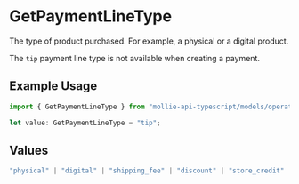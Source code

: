 # GetPaymentLineType

The type of product purchased. For example, a physical or a digital product.

The `tip` payment line type is not available when creating a payment.

## Example Usage

```typescript
import { GetPaymentLineType } from "mollie-api-typescript/models/operations";

let value: GetPaymentLineType = "tip";
```

## Values

```typescript
"physical" | "digital" | "shipping_fee" | "discount" | "store_credit" | "gift_card" | "surcharge" | "tip"
```